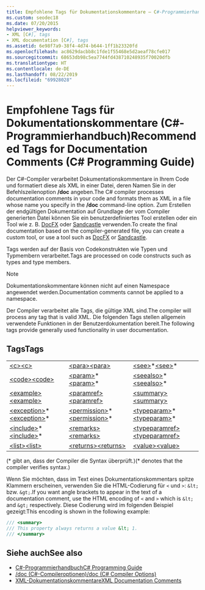 ```yaml
---
title: Empfohlene Tags für Dokumentationskommentare – C#-Programmierhandbuch
ms.custom: seodec18
ms.date: 07/20/2015
helpviewer_keywords:
- XML [C#], tags
- XML documentation [C#], tags
ms.assetid: 6e98f7a9-38f4-4d74-b644-1ff1b23320fd
ms.openlocfilehash: ac8629dacbb8c1fde1f55468e5d2aeaf78cfe017
ms.sourcegitcommit: 68653db98c5ea7744fd438710248935f70020dfb
ms.translationtype: HT
ms.contentlocale: de-DE
ms.lasthandoff: 08/22/2019
ms.locfileid: "69928028"
---
```

# <a name="recommended-tags-for-documentation-comments-c-programming-guide"></a><span data-ttu-id="a5315-102">Empfohlene Tags für Dokumentationskommentare (C#-Programmierhandbuch)</span><span class="sxs-lookup"><span data-stu-id="a5315-102">Recommended Tags for Documentation Comments (C# Programming Guide)</span></span>
<span data-ttu-id="a5315-103">Der C#-Compiler verarbeitet Dokumentationskommentare in Ihrem Code und formatiert diese als XML in einer Datei, deren Namen Sie in der Befehlszeilenoption **/doc** angeben.</span><span class="sxs-lookup"><span data-stu-id="a5315-103">The C# compiler processes documentation comments in your code and formats them as XML in a file whose name you specify in the **/doc** command-line option.</span></span> <span data-ttu-id="a5315-104">Zum Erstellen der endgültigen Dokumentation auf Grundlage der vom Compiler generierten Datei können Sie ein benutzerdefiniertes Tool erstellen oder ein Tool wie z. B. [DocFX](https://dotnet.github.io/docfx/) oder [Sandcastle](https://github.com/EWSoftware/SHFB) verwenden.</span><span class="sxs-lookup"><span data-stu-id="a5315-104">To create the final documentation based on the compiler-generated file, you can create a custom tool, or use a tool such as [DocFX](https://dotnet.github.io/docfx/) or [Sandcastle](https://github.com/EWSoftware/SHFB).</span></span>  
  
 <span data-ttu-id="a5315-105">Tags werden auf der Basis von Codekonstrukten wie Typen und Typmembern verarbeitet.</span><span class="sxs-lookup"><span data-stu-id="a5315-105">Tags are processed on code constructs such as types and type members.</span></span>  
  
> [!NOTE]
> <span data-ttu-id="a5315-106">Dokumentationskommentare können nicht auf einen Namespace angewendet werden.</span><span class="sxs-lookup"><span data-stu-id="a5315-106">Documentation comments cannot be applied to a namespace.</span></span>  
  
 <span data-ttu-id="a5315-107">Der Compiler verarbeitet alle Tags, die gültige XML sind.</span><span class="sxs-lookup"><span data-stu-id="a5315-107">The compiler will process any tag that is valid XML.</span></span> <span data-ttu-id="a5315-108">Die folgenden Tags stellen allgemein verwendete Funktionen in der Benutzerdokumentation bereit.</span><span class="sxs-lookup"><span data-stu-id="a5315-108">The following tags provide generally used functionality in user documentation.</span></span>  
  
## <a name="tags"></a><span data-ttu-id="a5315-109">Tags</span><span class="sxs-lookup"><span data-stu-id="a5315-109">Tags</span></span>  
  
||||  
|---|---|---|  
|[<span data-ttu-id="a5315-110">\<c></span><span class="sxs-lookup"><span data-stu-id="a5315-110">\<c></span></span>](./code-inline.md)|[<span data-ttu-id="a5315-111">\<para></span><span class="sxs-lookup"><span data-stu-id="a5315-111">\<para></span></span>](./para.md)|<span data-ttu-id="a5315-112">[\<see>](./see.md)\*</span><span class="sxs-lookup"><span data-stu-id="a5315-112">[\<see>](./see.md)\*</span></span>|  
|[<span data-ttu-id="a5315-113">\<code></span><span class="sxs-lookup"><span data-stu-id="a5315-113">\<code></span></span>](./code.md)|<span data-ttu-id="a5315-114">[\<param>](./param.md)\*</span><span class="sxs-lookup"><span data-stu-id="a5315-114">[\<param>](./param.md)\*</span></span>|<span data-ttu-id="a5315-115">[\<seealso>](./seealso.md)\*</span><span class="sxs-lookup"><span data-stu-id="a5315-115">[\<seealso>](./seealso.md)\*</span></span>|  
|[<span data-ttu-id="a5315-116">\<example></span><span class="sxs-lookup"><span data-stu-id="a5315-116">\<example></span></span>](./example.md)|[<span data-ttu-id="a5315-117">\<paramref></span><span class="sxs-lookup"><span data-stu-id="a5315-117">\<paramref></span></span>](./paramref.md)|[<span data-ttu-id="a5315-118">\<summary></span><span class="sxs-lookup"><span data-stu-id="a5315-118">\<summary></span></span>](./summary.md)|  
|<span data-ttu-id="a5315-119">[\<exception>](./exception.md)\*</span><span class="sxs-lookup"><span data-stu-id="a5315-119">[\<exception>](./exception.md)\*</span></span>|<span data-ttu-id="a5315-120">[\<permission>](./permission.md)\*</span><span class="sxs-lookup"><span data-stu-id="a5315-120">[\<permission>](./permission.md)\*</span></span>|<span data-ttu-id="a5315-121">[\<typeparam>](./typeparam.md)\*</span><span class="sxs-lookup"><span data-stu-id="a5315-121">[\<typeparam>](./typeparam.md)\*</span></span>|  
|<span data-ttu-id="a5315-122">[\<include>](./include.md)\*</span><span class="sxs-lookup"><span data-stu-id="a5315-122">[\<include>](./include.md)\*</span></span>|[<span data-ttu-id="a5315-123">\<remarks></span><span class="sxs-lookup"><span data-stu-id="a5315-123">\<remarks></span></span>](./remarks.md)|[<span data-ttu-id="a5315-124">\<typeparamref></span><span class="sxs-lookup"><span data-stu-id="a5315-124">\<typeparamref></span></span>](./typeparamref.md)|  
|[<span data-ttu-id="a5315-125">\<list></span><span class="sxs-lookup"><span data-stu-id="a5315-125">\<list></span></span>](./list.md)|[<span data-ttu-id="a5315-126">\<returns></span><span class="sxs-lookup"><span data-stu-id="a5315-126">\<returns></span></span>](./returns.md)|[<span data-ttu-id="a5315-127">\<value></span><span class="sxs-lookup"><span data-stu-id="a5315-127">\<value></span></span>](./value.md)|  
  
 <span data-ttu-id="a5315-128">(\* gibt an, dass der Compiler die Syntax überprüft.)</span><span class="sxs-lookup"><span data-stu-id="a5315-128">(\* denotes that the compiler verifies syntax.)</span></span>  
  
 <span data-ttu-id="a5315-129">Wenn Sie möchten, dass im Text eines Dokumentationskommentars spitze Klammern erscheinen, verwenden Sie die HTML-Codierung für `<` und `>`: `&lt;` bzw. `&gt;`.</span><span class="sxs-lookup"><span data-stu-id="a5315-129">If you want angle brackets to appear in the text of a documentation comment, use the HTML encoding of `<` and `>` which is `&lt;` and `&gt;` respectively.</span></span> <span data-ttu-id="a5315-130">Diese Codierung wird im folgenden Beispiel gezeigt:</span><span class="sxs-lookup"><span data-stu-id="a5315-130">This encoding is shown in the following example:</span></span>
  
```csharp  
/// <summary>
/// This property always returns a value &lt; 1.
/// </summary>
```
  
## <a name="see-also"></a><span data-ttu-id="a5315-131">Siehe auch</span><span class="sxs-lookup"><span data-stu-id="a5315-131">See also</span></span>

- [<span data-ttu-id="a5315-132">C#-Programmierhandbuch</span><span class="sxs-lookup"><span data-stu-id="a5315-132">C# Programming Guide</span></span>](../index.md)
- [<span data-ttu-id="a5315-133">/doc (C#-Compileroptionen)</span><span class="sxs-lookup"><span data-stu-id="a5315-133">/doc (C# Compiler Options)</span></span>](../../language-reference/compiler-options/doc-compiler-option.md)
- [<span data-ttu-id="a5315-134">XML-Dokumentationskommentare</span><span class="sxs-lookup"><span data-stu-id="a5315-134">XML Documentation Comments</span></span>](./index.md)

